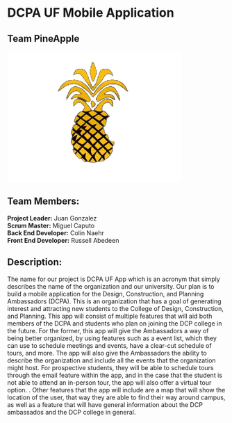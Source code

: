 # DCPA UF Mobile Application

## Team PineApple

<img src="pineapple.png">

## Team Members:

**Project Leader:**</b></u> Juan Gonzalez <br>
**Scrum Master:** Miguel Caputo <br>
**Back End Developer:** Colin Naehr <br>
**Front End Developer:** Russell Abedeen <br>

## Description:

The name for our project is DCPA UF App which is an acronym that simply describes the name of the organization and our university. Our plan is to build a mobile application for the Design, Construction, and Planning Ambassadors (DCPA). This is an organization that has a goal of generating interest and attracting new students to the College of Design, Construction, and Planning. This app will consist of multiple features that will aid both members of the DCPA and students who plan on joining the DCP college in the future. For the former, this app will give the Ambassadors a way of being better organized, by using features such as a event list, which they can use to schedule meetings and events, have a clear-cut schedule of tours, and more. The app will also give the Ambassadors the ability to describe the organization and include all the events that the organization might host. For prospective students, they will be able to schedule tours through the email feature within the app, and in the case that the student is not able to attend an in-person tour, the app will also offer a virtual tour option. . Other features that the app will include are a map that will show the location of the user, that way they are able to find their way around campus, as well as a feature that will have general information about the DCP ambassados and the DCP college in general.

